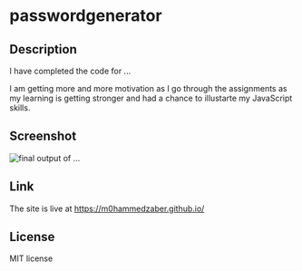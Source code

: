 # passwordgenerator

## Description 

I have completed the code for ...

I am getting more and more motivation as I go through the assignments as my learning is getting stronger and had a chance to illustarte my JavaScript skills.


## Screenshot
<img src="images/" alt="final output of ...">

## Link
The site is live at https://m0hammedzaber.github.io/

## License 
MIT license